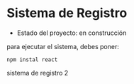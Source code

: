<h1> Sistema de Registro</h1> 

- Estado del proyecto: en construcción

para ejecutar el sistema, debes poner:

```npm instal react```

sistema de registro 2
